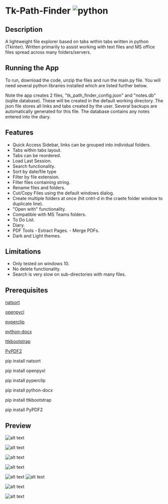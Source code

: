 # Tk-Path-Finder ![python](https://img.shields.io/badge/python-3.6+-blue)

## Description
A lightweight file explorer based on tabs within tabs written in python (Tkinter). Written primarily to assist working with text files and MS office files spread across many folders/servers.

## Running the App
To run, download the code, unzip the files and run the main.py file. You will need several python libraries installed which are listed further below.

Note the app creates 2 files, "tk_path_finder_config.json" and "notes.db" (sqlite database). These will be created in the default working directory. The json file stores all links and tabs created by the user. Several backups are automatically generated for this file. The database contains any notes entered into the diary.

## Features
  - Quick Access Sidebar, links can be grouped into individual folders.
  - Tabs within tabs layout.
  - Tabs can be reordered.
  - Load Last Session.
  - Search functionality.
  - Sort by date/file type
  - Filter by file extension.
  - Filter files containing string.
  - Rename files and folders.
  - Cut/Copy Files using the default windows dialog.
  - Create multiple folders at once (hit cntrl-d in the craete folder window to duplicate line).
  - "Open with" functionality.
  - Compatible with MS Teams folders.
  - To Do List.
  - Diary.
  - PDF Tools
		- Extract Pages.
		- Merge PDFs.
  - Dark and Light themes.

## Limitations
  - Only tested on windows 10.
  - No delete functionality.
  - Search is very slow on sub-directories with many files.

## Prerequisites

[natsort](https://natsort.readthedocs.io/en/master/)

[openpycl](https://openpyxl.readthedocs.io/en/stable/)

[pyperclip](https://pypi.org/project/pyperclip/)

[python-docx](https://python-docx.readthedocs.io/en/latest/)

[ttkbootstrap](https://ttkbootstrap.readthedocs.io/en/latest/)

[PyPDF2](https://pypi.org/project/PyPDF2/)

pip install natsort

pip install openpyxl

pip install pyperclip

pip install python-docx

pip install ttkbootstrap

pip install PyPDF2


## Preview
![alt text](https://imgur.com/hPORcAR.png)

![alt text](https://imgur.com/trjQ4QE.png)

![alt text](https://imgur.com/haNY5f5.png)

![alt text](https://i.imgur.com/oJ79w68.png)

![alt text](https://i.imgur.com/Ms0HQ7l.png
)
![alt text](https://i.imgur.com/C4p6s9J.png)

![alt text](https://i.imgur.com/AOYEmRY.png)

![alt text](https://imgur.com/6sxzTjR.png)




